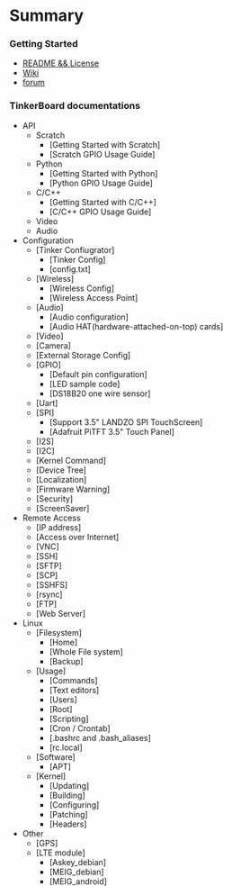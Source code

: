 # Summary

### Getting Started

* [README && License](README.md)
* [Wiki](https://tinkerboarding.co.uk/wiki/index.php?title=Main_Page)
* [forum](https://tinkerboarding.co.uk/forum/index.php)

### TinkerBoard documentations

* API
    * Scratch
        * [Getting Started with Scratch]
        * [Scratch GPIO Usage Guide]
    * Python
        * [Getting Started with Python]
        * [Python GPIO Usage Guide]
    * C/C++
        * [Getting Started with C/C++]
        * [C/C++ GPIO Usage Guide]
    * Video
    * Audio
* Configuration
    * [Tinker Confiugrator]
        * [Tinker Config]
        * [config.txt]
    * [Wireless]
        * [Wireless Config]
        * [Wireless Access Point]
    * [Audio]
        * [Audio configuration]
        * [Audio HAT(hardware-attached-on-top) cards]
    * [Video]
    * [Camera]
    * [External Storage Config]
    * [GPIO]
        * [Default pin configuration]
        * [LED sample code]
        * [DS18B20 one wire sensor]
    * [Uart]
    * [SPI]
        * [Support 3.5" LANDZO SPI TouchScreen]
        * [Adafruit PiTFT 3.5" Touch Panel]
    * [I2S]
    * [I2C]
    * [Kernel Command]
    * [Device Tree]
    * [Localization]
    * [Firmware Warning]
    * [Security]
    * [ScreenSaver]
* Remote Access
    * [IP address]
    * [Access over Internet]
    * [VNC]
    * [SSH]
    * [SFTP]
    * [SCP]
    * [SSHFS]
    * [rsync]
    * [FTP]
    * [Web Server]
* Linux
    * [Filesystem]
        * [Home]
        * [Whole File system]
        * [Backup]
    * [Usage]
        * [Commands]
        * [Text editors]
        * [Users]
        * [Root]
        * [Scripting]
        * [Cron / Crontab]
        * [.bashrc and .bash_aliases]
        * [rc.local]
    * [Software]
        * [APT]
    * [Kernel]
        * [Updating]
        * [Building]
        * [Configuring]
        * [Patching]
        * [Headers]
* Other
    * [GPS]
    * [LTE module]
        * [Askey_debian]
        * [MEIG_debian]
        * [MEIG_android]

